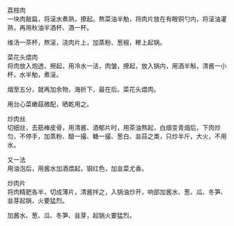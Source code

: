 荔枝肉  
一块肉敲扁，将滚水煮熟，撩起。熬菜油半觔，将肉片放在有眼铜勺内，将滚油灌熟，再用秋油半酒杯、酒一杯。  

维汤一茶杯，熬滚，浇肉片上，加蒸粉、葱椒，糁上起锅。  

菜花头煨肉  
将肉放入炮透，擦起，用冷水一洁，肉皱，撩起，放入锅内，用酒半斛，清酱一小杯，水半觔，煮滚。  

烟至五分，就再加余物，海折下，最在后。菜花头煨肉。  

用台心菜嫩菇微配，晒乾用之。  

炒肉丝  
切细丝，去筋棒皮骨，用清酱、酒郁片时，用茶油熬起，白烟变青烟后，下肉炒匀，不停手，加蒸粉、醋一撮、糖一撮、葱白、韭蒜之类，只炒半斤，大火，不用水。  

又一法  
用油泡后，用酱水加酒煨起，钢红色，加韭菜尤香。  

炒肉片  
将肉精肥各半，切成薄片，清酱拌之，入锅油炒开，响部加酱水、葱、瓜、冬笋、韭芽起锅，火要猛烈。  

加酱水、葱、瓜、冬笋、韭芽，起锅火要猛烈。